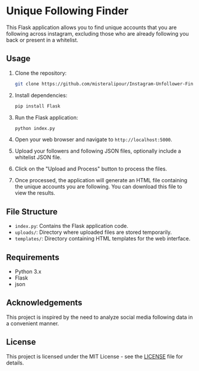 # Unique Following Finder

This Flask application allows you to find unique accounts that you are following across instagram, excluding those who are already following you back or present in a whitelist.

## Usage

1. Clone the repository:

    ```bash
    git clone https://github.com/misteralipour/Instagram-Unfollower-Finder
    ```

2. Install dependencies:

    ```bash
    pip install Flask
    ```

3. Run the Flask application:

    ```bash
    python index.py
    ```

4. Open your web browser and navigate to `http://localhost:5000`.

5. Upload your followers and following JSON files, optionally include a whitelist JSON file.

6. Click on the "Upload and Process" button to process the files.

7. Once processed, the application will generate an HTML file containing the unique accounts you are following. You can download this file to view the results.

## File Structure

- `index.py`: Contains the Flask application code.
- `uploads/`: Directory where uploaded files are stored temporarily.
- `templates/`: Directory containing HTML templates for the web interface.

## Requirements

- Python 3.x
- Flask
- json

## Acknowledgements

This project is inspired by the need to analyze social media following data in a convenient manner.

## License

This project is licensed under the MIT License - see the [LICENSE](LICENSE) file for details.

